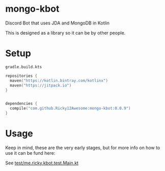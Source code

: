 # mongo-kbot
Discord Bot that uses JDA and MongoDB in Kotlin

This is designed as a library so it can be by other people.

# Setup
`gradle.build.kts`
```kotlin
repositories {
  maven("https://kotlin.bintray.com/kotlinx")
  maven("https://jitpack.io")
}


dependencies {
  compile("com.github.Ricky12Awesome:mongo-kbot:0.0.9")
}
```

# Usage
Keep in mind, these are the very early stages, but for more info on how to use it
can be fund here: 

See [test/me.ricky.kbot.test.Main.kt](https://github.com/Ricky12Awesome/mongo-kbot/blob/master/test/src/me/ricky/kbot/test/Main.kt)


